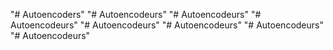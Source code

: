 "# Autoencoders" 
"# Autoencodeurs" 
"# Autoencodeurs" 
"# Autoencodeurs" 
"# Autoencodeurs" 
"# Autoencodeurs" 
"# Autoencodeurs" 
"# Autoencodeurs" 
